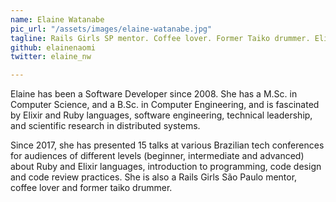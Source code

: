 ```yaml
---
name: Elaine Watanabe
pic_url: "/assets/images/elaine-watanabe.jpg"
tagline: Rails Girls SP mentor. Coffee lover. Former Taiko drummer. Elixir Lab co-founder.
github: elainenaomi
twitter: elaine_nw

---
```

Elaine has been a Software Developer since 2008. She has a M.Sc. in Computer Science, and a B.Sc. in Computer Engineering, and is fascinated by Elixir and Ruby languages, software engineering, technical leadership, and scientific research in distributed systems.   
  
Since 2017, she has presented 15 talks at various Brazilian tech conferences for audiences of different levels (beginner, intermediate and advanced) about Ruby and Elixir languages, introduction to programming, code design and code review practices. She is also a Rails Girls São Paulo mentor, coffee lover and former taiko drummer.